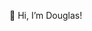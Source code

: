 👋 Hi, I’m Douglas!

<!---
douglasdotc/douglasdotc is a ✨ special ✨ repository because its `README.md` (this file) appears on your GitHub profile.
You can click the Preview link to take a look at your changes.
--->
